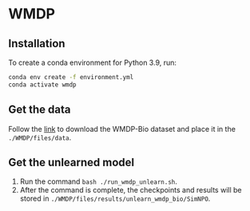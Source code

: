 # WMDP

## Installation

To create a conda environment for Python 3.9, run:
```bash
conda env create -f environment.yml
conda activate wmdp
```

## Get the data
Follow the [link](https://github.com/centerforaisafety/wmdp?tab=readme-ov-file) to download the WMDP-Bio dataset and place it in the `./WMDP/files/data`.

## Get the unlearned model
1. Run the command `bash ./run_wmdp_unlearn.sh`.
2. After the command is complete, the checkpoints and results will be stored in `./WMDP/files/results/unlearn_wmdp_bio/SimNPO`.